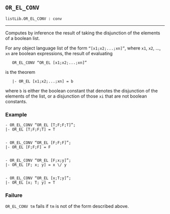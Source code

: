 ## `OR_EL_CONV`

``` hol4
listLib.OR_EL_CONV : conv
```

------------------------------------------------------------------------

Computes by inference the result of taking the disjunction of the
elements of a boolean list.

For any object language list of the form `“[x1;x2;...;xn]”`, where `x1`,
`x2`, ..., `xn` are boolean expressions, the result of evaluating

``` hol4
   OR_EL_CONV “OR_EL [x1;x2;...;xn]”
```

is the theorem

``` hol4
   |- OR_EL [x1;x2;...;xn] = b
```

where `b` is either the boolean constant that denotes the disjunction of
the elements of the list, or a disjunction of those `xi` that are not
boolean constants.

### Example

``` hol4
- OR_EL_CONV “OR_EL [T;F;F;T]”;
|- OR_EL [T;F;F;T] = T


- OR_EL_CONV “OR_EL [F;F;F]”;
|- OR_EL [F;F;F] = F


- OR_EL_CONV “OR_EL [F;x;y]”;
|- OR_EL [F; x; y] = x \/ y


- OR_EL_CONV “OR_EL [x;T;y]”;
|- OR_EL [x; T; y] = T
```

### Failure

`OR_EL_CONV tm` fails if `tm` is not of the form described above.
